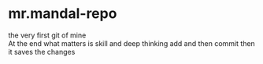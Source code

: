 # mr.mandal-repo
the very first git of mine
<br>
At the end what matters is skill and deep thinking
add and then commit then it saves the changes
